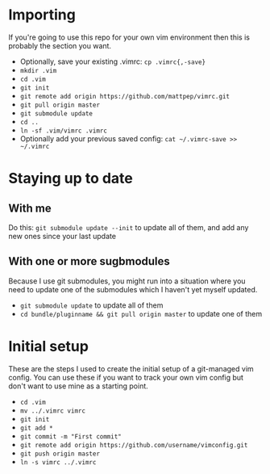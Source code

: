 # Importing
If you're going to use this repo for your own vim environment then this is probably the section you want.

* Optionally, save your existing .vimrc: `cp .vimrc{,-save}`
* `mkdir .vim`
* `cd .vim`
* `git init`
* `git remote add origin https://github.com/mattpep/vimrc.git`
* `git pull origin master`
* `git submodule update`
* `cd ..`
* `ln -sf .vim/vimrc .vimrc`
* Optionally add your previous saved config: `cat ~/.vimrc-save >> ~/.vimrc`

# Staying up to date
## With me
Do this:
`git submodule update --init` to update all of them, and add any new ones since your last update

## With one or more sugbmodules
Because I use git submodules, you might run into a situation where you need to update one of the submodules
which I haven't yet myself updated.
* `git submodule update` to update all of them
* `cd bundle/pluginname && git pull origin master` to update one of them

# Initial setup
These are the steps I used to create the initial setup of a git-managed vim config. You can use these if you want to
track your own vim config but don't want to use mine as a starting point.

* `cd .vim`
* `mv ../.vimrc vimrc`
* `git init`
* `git add *`
* `git commit -m "First commit"`
* `git remote add origin https://github.com/username/vimconfig.git`
* `git push origin master`
* `ln -s vimrc ../.vimrc`
